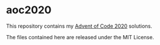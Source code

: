 # aoc2020

This repository contains my [Advent of Code 2020](https://adventofcode.com/2020) solutions.

The files contained here are released under the MIT License.
